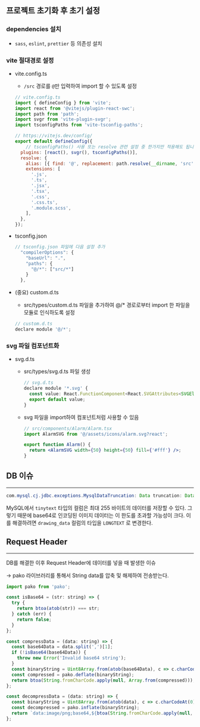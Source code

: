 ## 프로젝트 초기화 후 초기 설정

### dependencies 설치

- `sass`, `eslint`, `prettier` 등 의존성 설치

### vite 절대경로 설정

- vite.config.ts
    - `/src` 경로를 `@`만 입력하여 import 할 수 있도록 설정
    
    ```jsx
    // vite.config.ts
    import { defineConfig } from 'vite';
    import react from '@vitejs/plugin-react-swc';
    import path from 'path';
    import svgr from 'vite-plugin-svgr';
    import tsconfigPaths from 'vite-tsconfig-paths';
    
    // https://vitejs.dev/config/
    export default defineConfig({
    	// tsconfigPaths() 사용 또는 resolve 관련 설정 중 한가지만 적용해도 됩니다.
      plugins: [react(), svgr(), tsconfigPaths()],
      resolve: {
        alias: [{ find: '@', replacement: path.resolve(__dirname, 'src') }],
        extensions: [
          '.js',
          '.ts',
          '.jsx',
          '.tsx',
          '.css',
          '.css.ts',
          '.module.scss',
        ],
      },
    });
    
    ```
    
- tsconfig.json
    
    ```jsx
    // tsconfig.json 파일에 다음 설정 추가
      "compilerOptions": {
        "baseUrl": ".",
        "paths": {
          "@/*": ["src/*"]
        }
      },
    ```
    
- (중요) custom.d.ts
    - src/types/custom.d.ts 파일을 추가하여 @/* 경로로부터 import 한 파일을 모듈로 인식하도록 설정
    
    ```jsx
    // custom.d.ts
    declare module '@/*';
    ```
    

### svg 파일 컴포넌트화

- svg.d.ts
    - src/types/svg.d.ts 파일 생성
        
        ```jsx
        // svg.d.ts
        declare module '*.svg' {
          const value: React.FunctionComponent<React.SVGAttributes<SVGElement>>;
          export default value;
        }
        ```
        
    - svg 파일을 import하여 컴포넌트처럼 사용할 수 있음
        
        ```jsx
        // src/components/Alarm/Alarm.tsx
        import AlarmSVG from '@/assets/icons/alarm.svg?react';
        
        export function Alarm() {
          return <AlarmSVG width={50} height={50} fill={'#fff'} />;
        }
        ```

## DB 이슈

---

```java
com.mysql.cj.jdbc.exceptions.MysqlDataTruncation: Data truncation: Data too long for column 'drawing_data' at row 1
```

MySQL에서 `tinytext` 타입의 컬럼은 최대 255 바이트의 데이터를 저장할 수 있다. 그렇기 때문에 base64로 인코딩된 이미지 데이터는 이 한도를 초과할 가능성이 크다. 이를 해결하려면 `drawing_data` 컬럼의 타입을 `LONGTEXT` 로 변경한다.

## Request Header

---

DB를 해결한 이후 Request Header에 데이터를 넣을 때 발생한 이슈

→ pako 라이브러리를 통해서 String data를 압축 및 해제하여 전송받는다.

```jsx
import pako from 'pako';

const isBase64 = (str: string) => {
  try {
    return btoa(atob(str)) === str;
  } catch (err) {
    return false;
  }
};

const compressData = (data: string) => {
  const base64Data = data.split(',')[1];
  if (!isBase64(base64Data)) {
    throw new Error('Invalid base64 string');
  }
  const binaryString = Uint8Array.from(atob(base64Data), c => c.charCodeAt(0));
  const compressed = pako.deflate(binaryString);
  return btoa(String.fromCharCode.apply(null, Array.from(compressed)));
};

const decompressData = (data: string) => {
  const binaryString = Uint8Array.from(atob(data), c => c.charCodeAt(0));
  const decompressed = pako.inflate(binaryString);
  return `data:image/png;base64,${btoa(String.fromCharCode.apply(null, Array.from(decompressed)))}`;
};
```